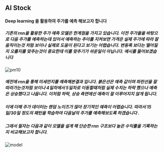 ## AI Stock

#### Deep learning 을 활용하여 주가를 예측 해보고자 합니다

##### 기존의 rnn을 활용한 주가 예측 모델은 한계점을 가지고 있습니다. 이전 주가들을 바탕으로 다음 주가를 예측하는데 있어서 예측하는 추이를 지켜보면 가격은 실제 주가에 따라 잘 움직이는것 처럼 보이나 실제로 도움이 된다고 보기는 어렵습니다. 변동폭 보다는 떨어질지 오를지를 맞추는것이 중요한데 이를 맞추기가 쉬운일이 아닙니다. 예시를 들어보겠습니다

![pm10](/Users/jeonsang-u/AIStock/images/pm10.png)



##### 예전에 rnn을 통해 미세먼지를 예측해본결과 입니다. 붉은선은 예측 값이며 파란선을 잘따라가는것처럼 보이나 4일차에서 5일차로 이동할때처럼 실제 수치는 하락 했으나 예측은 상승했다고 나옵니다. 이처럼 하락, 상승 측면에선 예측이 잘 이루어지지 않게 됩니다.



##### 이에 더해 주가 데이터는 랜덤 노이즈가 많아 장기적인 예측이 어렵습니다. 따라서 15일/30일 정도의 패턴을 학습하여 다음날의 주가를 예측해보도록 하겠습니다 .



##### 그래서 필자는 다음과 같이 모델을 설계 해 단순한 rnn 구조보다 높은 수익률을 기록하는지 비교해보고자 합니다.

![model](/Users/jeonsang-u/AIStock/images/model.png)

